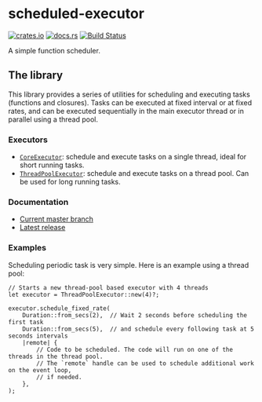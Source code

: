 # scheduled-executor

[![crates.io](https://img.shields.io/crates/v/scheduled-executor.svg)](https://crates.io/crates/scheduled-executor)
[![docs.rs](https://docs.rs/scheduled-executor/badge.svg)](https://docs.rs/scheduled_executor/)
[![Build Status](https://travis-ci.org/fede1024/rust-scheduled-executor.svg?branch=master)](https://travis-ci.org/fede1024/rust-scheduled-executor)

A simple function scheduler.

## The library

This library provides a series of utilities for scheduling and executing tasks (functions and
closures). Tasks can be executed at fixed interval or at fixed rates, and can be executed
sequentially in the main executor thread or in parallel using a thread pool.

### Executors

- [`CoreExecutor`]: schedule and execute tasks on a single thread, ideal for short running tasks.
- [`ThreadPoolExecutor`]: schedule and execute tasks on a thread pool. Can be used for long
running tasks.

[`CoreExecutor`]: https://fede1024.github.io/rust-scheduled-executor/scheduled_executor/executor/struct.CoreExecutor.html
[`ThreadPoolExecutor`]: https://fede1024.github.io/rust-scheduled-executor/scheduled_executor/executor/struct.ThreadPoolExecutor.html

### Documentation

- [Current master branch](https://fede1024.github.io/rust-scheduled-executor/)
- [Latest release](https://docs.rs/scheduled-executor/)

### Examples

Scheduling periodic task is very simple. Here is an example using a thread pool:

```rust,ignore
// Starts a new thread-pool based executor with 4 threads
let executor = ThreadPoolExecutor::new(4)?;

executor.schedule_fixed_rate(
    Duration::from_secs(2),  // Wait 2 seconds before scheduling the first task
    Duration::from_secs(5),  // and schedule every following task at 5 seconds intervals
    |remote| {
        // Code to be scheduled. The code will run on one of the threads in the thread pool.
        // The `remote` handle can be used to schedule additional work on the event loop,
        // if needed.
    },
);
```

